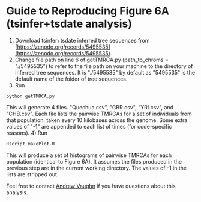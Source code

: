 # Guide to Reproducing Figure 6A (tsinfer+tsdate analysis)

1) Download tsinfer+tsdate inferred tree sequences from [https://zenodo.org/records/5495535](https://zenodo.org/records/5495535).
2) Change file path on line 6 of getTMRCA.py (path_to_chroms = "./5495535") to refer to the file path on your machine to the directory of inferred tree sequences. It is "./5495535" by default as "5495535" is the default name of the folder of tree sequences.
3) Run 

```
python getTMRCA.py 
```
This will generate 4 files. "Quechua.csv", "GBR.csv", "YRI.csv", and "CHB.csv". Each file lists the pairwise TMRCAs for a set of individuals from that population, taken every 10 kilobases across the genome. Some extra values of "-1" are appended to each list of times (for code-specific reasons).
4) Run

```
Rscript makePlot.R
```
This will produce a set of histograms of pairwise TMRCAs for each population (identical to Figure 6A). It assumes the files produced in the previous step are in the current working directory. The values of -1 in the lists are stripped out.

Feel free to contact [Andrew Vaughn](ahv36@berkeley.edu) if you have questions about this analysis.